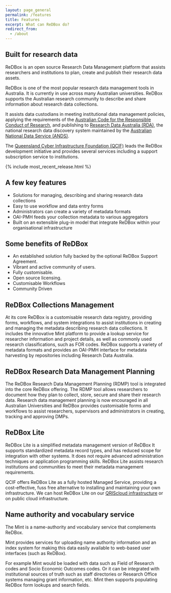 ```yaml
---
layout: page_general
permalink: /features
title: Features
excerpt: What can ReDBox do?
redirect_from:
  - /about
---
```


## Built for research data

ReDBox is an open source Research Data Management platform that assists researchers and institutions to
plan, create and publish their research data assets.

ReDBox is one of the most popular research data management tools in Australia.
It is currently in use across many Australian universities.
ReDBox supports the Australian research community to describe and share information about research data collections.

It assists data custodians in meeting institutional data management policies, applying the requirements
of the
[Australian Code for the Responsible Conduct of Research](https://www.nhmrc.gov.au/about-us/publications/australian-code-responsible-conduct-research-2018),
and publishing to
[Research Data Australia (RDA)](https://researchdata.edu.au/),
the national research data discovery system maintained by the
[Australian National Data Service (ANDS)](https://ardc.edu.au/).

The
[Queensland Cyber Infrastructure Foundation (QCIF)](https://www.qcif.edu.au/)
leads the ReDBox development initiative and
provides several services including a support subscription service to institutions.

{% include most_recent_release.html %}

## A few key features

- Solutions for managing, describing and sharing research data collections
- Easy to use workflow and data entry forms
- Administrators can create a variety of metadata formats
- OAI-PMH feeds your collection metadata to various aggregators
- Built on an extensible plug-in model that integrate ReDBox within your organisational infrastructure

## Some benefits of ReDBox

- An established solution fully backed by the optional ReDBox Support Agreement.
- Vibrant and active community of users.
- Fully customisable.
- Open source licensing.
- Customisable Workflows
- Community Driven

## ReDBox Collections Management

At its core ReDBox is a customisable research data registry, providing forms, workflows, and system integrations
to assist institutions in creating and managing the metadata describing research data collections.
It includes the innovative Mint platform to provide a lookup service for researcher information and project details,
as well as commonly used research classifications, such as FOR codes. ReDBox supports a variety of metadata formats
and provides an OAI-PMH interface for metadata harvesting by repositories including Research Data Australia.

## ReDBox Research Data Management Planning

The ReDBox Research Data Management Planning (RDMP) tool is integrated into the core ReDBox offering.
The RDMP tool allows researchers to document how they plan to collect, store, secure and share their research data.
Research data management planning is now encouraged in all Australian Universities and
ReDBox provides customisable forms and workflows to assist researchers, supervisors and administrators in creating,
tracking and approving DMPs.

## ReDBox Lite

ReDBox Lite is a simplified metadata management version of ReDBox
It supports standardized metadata record types, and has reduced scope for integration with other systems.
It does not require advanced administration techniques or application programming skills.
ReDBox Lite assists research institutions and communities to meet their metadata management requirements.

QCIF offers ReDBox Lite as a fully hosted Managed Service, providing a cost-effective,
fuss free alternative to installing and maintaining your own infrastructure.
We can host ReDBox Lite on our
[QRIScloud infrastructure](https://www.qriscloud.org.au/)
or on public cloud infrastructure.

## Name authority and vocabulary service

The Mint is a name-authority and vocabulary service that complements ReDBox.

Mint provides services for uploading name authority information and an index system for making this data
easily available to web-based user interfaces (such as ReDBox).

For example Mint would be loaded with data such as Field of Research codes and Socio Economic Outcomes codes.
Or it can be integrated with institutional sources of truth such as staff directories or
Research Office systems managing grant information, etc.
Mint then supports populating ReDBox form lookups and search fields.
